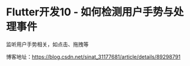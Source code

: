 # Flutter开发10 - 如何检测用户手势与处理事件

监听用户手势相关，如点击、拖拽等

博客地址：https://blog.csdn.net/sinat_31177681/article/details/89298791
